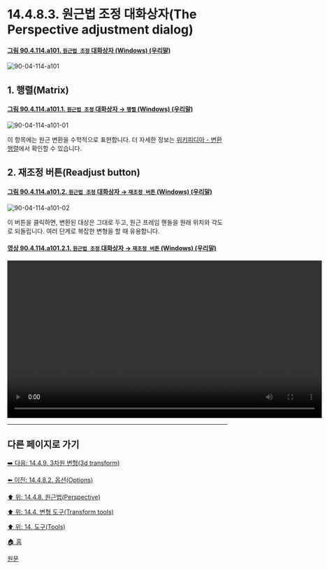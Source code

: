 # 14.4.8.3. 원근법 조정 대화상자(The Perspective adjustment dialog)

<a id="90-04-114-a101"></a>

#### [그림 90.4.114.a101. `원근법 조정` 대화상자 (Windows) (우리말)](./90-04-114-perspective_adjustment.md#90-04-114-a101)
![90-04-114-a101](https://github.com/wonder13662/gimp/assets/15767104/9c62052c-4038-498f-9da3-46ba9bddc40b)

## 1. 행렬(Matrix)

<a id="90-04-114-a101-01"></a>

#### [그림 90.4.114.a101.1. `원근법 조정` 대화상자 → `행렬` (Windows) (우리말)](./90-04-114-perspective_adjustment.md#90-04-114-a101-01)
![90-04-114-a101-01](https://github.com/wonder13662/gimp/assets/15767104/8ef6cffe-2e5c-4c27-bc30-28061f48b780)

이 항목에는 원근 변환을 수학적으로 표현합니다. 더 자세한 정보는 [위키피디아 - 변환행렬](https://ko.wikipedia.org/wiki/%EB%B3%80%ED%99%98%ED%96%89%EB%A0%AC)에서 확인할 수 있습니다.

## 2. 재조정 버튼(Readjust button)

<a id="90-04-114-a101-02"></a>

#### [그림 90.4.114.a101.2. `원근법 조정` 대화상자 → `재조정 버튼` (Windows) (우리말)](./90-04-114-perspective_adjustment.md#90-04-114-a101-02)
![90-04-114-a101-02](https://github.com/wonder13662/gimp/assets/15767104/72f6f1f5-f33d-4525-b08e-d19db76a0275)

이 버튼을 클릭하면, 변환된 대상은 그대로 두고, 원근 프레임 핸들을 원래 위치와 각도로 되돌립니다. 여러 단계로 복잡한 변형을 할 때 유용합니다.

<a id="90-04-114-a101-02-01"></a>

#### [영상 90.4.114.a101.2.1. `원근법 조정` 대화상자 → `재조정 버튼` (Windows) (우리말)](./90-04-114-perspective_adjustment.md#90-04-114-a101-02-01)
<video controls="controls" width="720" src="https://github.com/wonder13662/gimp/assets/15767104/9084e8ca-4b03-492a-a6dd-442b3c668cba"></video>

***

## 다른 페이지로 가기

[➡️ 다음: 14.4.9. 3차원 변형(3d transform)](./14-04-09-3d-transform.md)

[⬅️ 이전: 14.4.8.2. 옵션(Options)](./14-04-08-02-options.md)

[⬆️ 위: 14.4.8. 원근법(Perspective)](./14-04-08-00-perspective.md)

[⬆️ 위: 14.4. 변형 도구(Transform tools)](./14-04-00-transform-tools.md)

[⬆️ 위: 14. 도구(Tools)](./14-00-tools.md)

[🏠 홈](./00-home.md)

[원문](https://docs.gimp.org/2.10/ko/gimp-tool-perspective.html#idm15669)